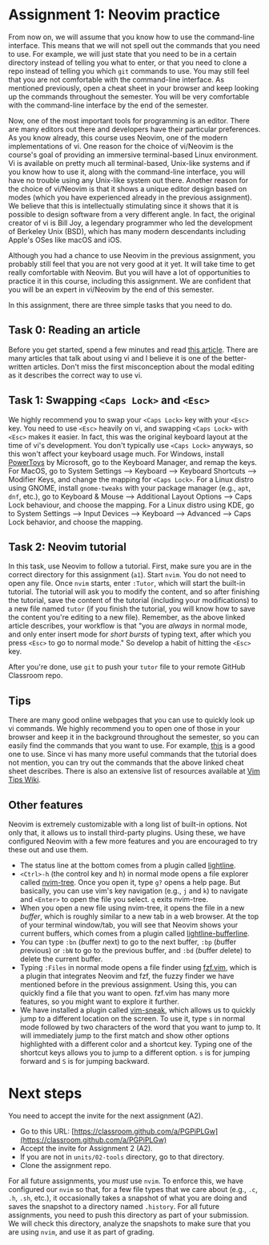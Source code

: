 # Assignment 1: Neovim practice

From now on, we will assume that you know how to use the command-line interface. This means that we
will not spell out the commands that you need to use. For example, we will just state that you need
to be in a certain directory instead of telling you what to enter, or that you need to clone a repo
instead of telling you which `git` commands to use. You may still feel that you are not comfortable
with the command-line interface. As mentioned previously, open a cheat sheet in your browser and
keep looking up the commands throughout the semester. You will be very comfortable with the
command-line interface by the end of the semester.

Now, one of the most important tools for programming is an editor. There are many editors out there
and developers have their particular preferences. As you know already, this course uses Neovim, one
of the modern implementations of vi. One reason for the choice of vi/Neovim is the course's goal of
providing an immersive terminal-based Linux environment. Vi is available on pretty much all
terminal-based, Unix-like systems and if you know how to use it, along with the command-line
interface, you will have no trouble using any Unix-like system out there. Another reason for the
choice of vi/Neovim is that it shows a unique editor design based on modes (which you have
experienced already in the previous assignment). We believe that this is intellectually stimulating
since it shows that it is possible to design software from a very different angle. In fact, the
original creator of vi is Bill Joy, a legendary programmer who led the development of Berkeley Unix
(BSD), which has many modern descendants including Apple's OSes like macOS and iOS.

Although you had a chance to use Neovim in the previous assignment, you probably still feel that you
are not very good at it yet. It will take time to get really comfortable with Neovim. But you will
have a lot of opportunities to practice it in this course, including this assignment. We are
confident that you will be an expert in vi/Neovim by the end of this semester.

In this assignment, there are three simple tasks that you need to do.

## Task 0: Reading an article

Before you get started, spend a few minutes and read [this
article](http://www.viemu.com/a-why-vi-vim.html). There are many articles that talk about using vi
and I believe it is one of the better-written articles. Don't miss the first misconception about the
modal editing as it describes the correct way to use vi.

## Task 1: Swapping `<Caps Lock>` and `<Esc>`

We highly recommend you to swap your `<Caps Lock>` key with your `<Esc>` key. You need to use
`<Esc>` heavily on vi, and swapping `<Caps Lock>` with `<Esc>` makes it easier. In fact, this was
the original keyboard layout at the time of vi's development. You don't typically use `<Caps Lock>`
anyways, so this won't affect your keyboard usage much. For Windows, install
[PowerToys](https://github.com/microsoft/PowerToys) by Microsoft, go to the Keyboard Manager, and
remap the keys. For MacOS, go to System Settings --> Keyboard --> Keyboard Shortcuts --> Modifier
Keys, and change the mapping for `<Caps Lock>`. For a Linux distro using GNOME, install
`gnome-tweaks` with your package manager (e.g., `apt`, `dnf`, etc.), go to Keyboard & Mouse -->
Additional Layout Options --> Caps Lock behaviour, and choose the mapping. For a Linux distro using
KDE, go to System Settings --> Input Devices --> Keyboard --> Advanced --> Caps Lock behavior, and
choose the mapping.

## Task 2: Neovim tutorial

In this task, use Neovim to follow a tutorial. First, make sure you are in the correct directory for
this assignment (`a1`). Start `nvim`. You do not need to open any file. Once `nvim` starts, enter
`:Tutor`, which will start the built-in tutorial. The tutorial will ask you to modify the content,
and so after finishing the tutorial, save the content of the tutorial (including your modifications)
to a new file named `tutor` (if you finish the tutorial, you will know how to save the content
you're editing to a new file). Remember, as the above linked article describes, your workflow is
that "you are *always* in normal mode, and only enter insert mode for *short bursts* of typing text,
after which you press `<Esc>` to go to normal mode." So develop a habit of hitting the `<Esc>` key.

After you're done, use `git` to push your `tutor` file to your remote GitHub Classroom repo.

## Tips

There are many good online webpages that you can use to quickly look up vi commands. We highly
recommend you to open one of those in your browser and keep it in the background throughout the
semester, so you can easily find the commands that you want to use. For example,
[this](https://vim.rtorr.com) is a good one to use. Since vi has many more useful commands that the
tutorial does not mention, you can try out the commands that the above linked cheat sheet describes.
There is also an extensive list of resources available at [Vim Tips
Wiki](https://vim.fandom.com/wiki/Vim_documentation).

## Other features

Neovim is extremely customizable with a long list of built-in options. Not only that, it allows us
to install third-party plugins. Using these, we have configured Neovim with a few more features and
you are encouraged to try these out and use them.

* The status line at the bottom comes from a plugin called
  [lightline](https://github.com/itchyny/lightline.vim).
* `<Ctrl>-h` (the control key and h) in normal mode opens a file explorer called
  [nvim-tree](https://github.com/nvim-tree/nvim-tree.lua). Once you open it, type `g?` opens a help
  page. But basically, you can use vim's key navigation (e.g., `j` and `k`) to navigate and
  `<Enter>` to open the file you select. `q` exits nvim-tree.
* When you open a new file using nvim-tree, it opens the file in a new *buffer*, which is roughly
  similar to a new tab in a web browser. At the top of your terminal window/tab, you will see that
  Neovim shows your current buffers, which comes from a plugin called
  [lightline-bufferline](https://github.com/mengelbrecht/lightline-bufferline).
* You can type `:bn` (*b*uffer *n*ext) to go to the next buffer, `:bp` (*b*uffer *p*revious) or
  `:bN` to go to the previous buffer, and `:bd` (*b*uffer *d*elete) to delete the current buffer.
* Typing `:Files` in normal mode opens a file finder using
  [fzf.vim](https://github.com/junegunn/fzf.vim), which is a plugin that integrates Neovim and fzf,
  the fuzzy finder we have mentioned before in the previous assignment. Using this, you can quickly
  find a file that you want to open. fzf.vim has many more features, so you might want to explore it
  further.
* We have installed a plugin called [vim-sneak](https://github.com/justinmk/vim-sneak), which allows
  us to quickly jump to a different location on the screen. To use it, type `s` in normal mode
  followed by two characters of the word that you want to jump to. It will immediately jump to the
  first match and show other options highlighted with a different color and a shortcut key. Typing
  one of the shortcut keys allows you to jump to a different option. `s` is for jumping forward and
  `S` is for jumping backward.

# Next steps

You need to accept the invite for the next assignment (A2).

* Go to this URL: [https://classroom.github.com/a/PGPiPLGw](https://classroom.github.com/a/PGPiPLGw)
* Accept the invite for Assignment 2 (A2).
* If you are not in `units/02-tools` directory, go to that directory.
* Clone the assignment repo.

For all future assignments, you *must* use `nvim`. To enforce this, we have configured our `nvim` so
that, for a few file types that we care about (e.g., `.c`, `.h`, `.sh`, etc.), it occasionally takes
a snapshot of what you are doing and saves the snapshot to a directory named `.history`. For all
future assignments, you need to push this directory as part of your submission. We will check this
directory, analyze the snapshots to make sure that you are using `nvim`, and use it as part of
grading.

